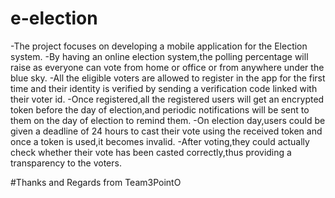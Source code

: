 # e-election
-The project focuses on developing a mobile application for the Election system.
-By having an online election system,the polling percentage will raise as everyone can vote from home or office or from anywhere under the blue sky.
-All the eligible voters are allowed to register in the app for the first time and their identity is verified by sending a verification code linked with their voter id.
-Once registered,all the registered users will get an encrypted token before the day of election,and periodic notifications will be sent to them on the day of election to remind them.
-On election day,users could be given a deadline of 24 hours to cast their vote using the received token and once a token is used,it becomes invalid.
-After voting,they could actually check whether their vote has been casted correctly,thus providing a transparency to the voters.

#Thanks and Regards from Team3PointO
